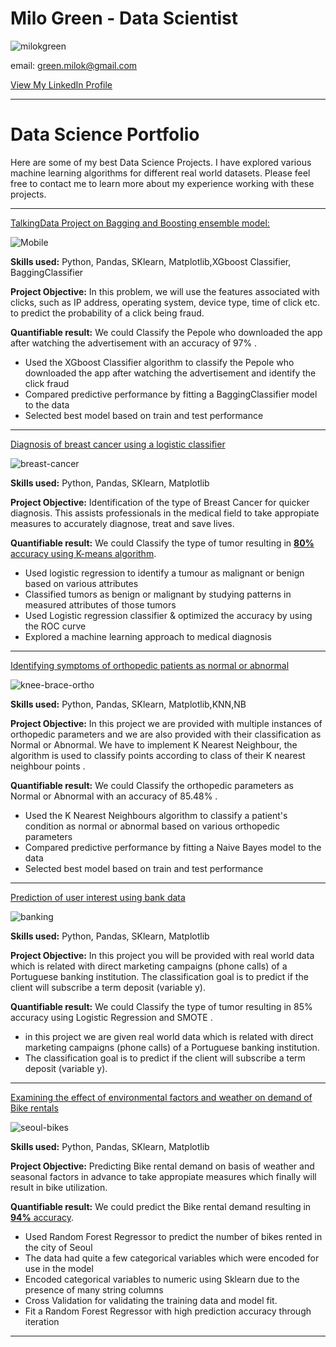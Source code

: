 # Milo Green - Data Scientist

![milokgreen](https://user-images.githubusercontent.com/105948938/210701763-c42b2db9-5fb0-4d9a-a64a-57dbbb57a349.png)

email: green.milok@gmail.com

[View My LinkedIn Profile](https://www.linkedin.com/in/kelsey-m-green/)

***

# Data Science Portfolio

Here are some of my best Data Science Projects. I have explored various machine learning algorithms for different real world datasets. Please feel free to contact me to learn more about my experience working with these projects.

***

[TalkingData Project on Bagging and Boosting ensemble model:](https://github.com/mkgreen/Fraud-Detection-DT-Ensemble/blob/main/Bagging_and_Boosting_Esemble_Project.ipynb)

![Mobile](https://user-images.githubusercontent.com/105948938/210698301-3cab65b9-c084-47a4-915f-a092d8377d9e.jpeg)


**Skills used:** Python, Pandas, SKlearn, Matplotlib,XGboost Classifier, BaggingClassifier

**Project Objective:** In this problem, we will use the features associated with clicks, such as IP address, operating system, device type, time of click etc. to predict the probability of a click being fraud.

**Quantifiable result:** We could Classify the Pepole who downloaded the app after watching the advertisement  with an accuracy of 97% .

- Used the XGboost Classifier algorithm to classify the Pepole who downloaded the app after watching the advertisement and identify the click fraud
- Compared predictive performance by fitting a BaggingClassifier model to the data
- Selected best model based on train and test performance

***

[Diagnosis of breast cancer using a logistic classifier](https://github.com/mkgreen/Breast-Cancer-Classification/blob/main/Breast_cancer_classification_algorithm.ipynb)

![breast-cancer](https://user-images.githubusercontent.com/105948938/210696322-7f632410-13c6-4aab-8e00-bf7552a32917.jpeg)


**Skills used:** Python, Pandas, SKlearn, Matplotlib

**Project Objective:** Identification of the type of Breast Cancer for quicker diagnosis. This assists professionals in the medical field to take appropiate measures to accurately diagnose, treat and save lives. 

**Quantifiable result:** We could Classify the type of tumor resulting in [**80%** accuracy using K-means algorithm](https://github.com/mkgreen/Breast-Cancer-Classification/blob/main/Breast_cancer_classification_algorithm.ipynb).

- Used logistic regression to identify a tumour as malignant or benign based on various attributes
- Classified tumors as benign or malignant by studying patterns in measured attributes of those tumors
- Used Logistic regression classifier & optimized the accuracy by using the ROC curve
- Explored a machine learning approach to medical diagnosis

***

[Identifying symptoms of orthopedic patients as normal or abnormal](https://github.com/mkgreen/Orthopedic-Patients-Classification-KNN-NB/blob/main/ortho_project.ipynb)

![knee-brace-ortho](https://user-images.githubusercontent.com/105948938/210697291-f37f4d78-f7f5-48e8-b7fd-4375a9254df3.png)

**Skills used:** Python, Pandas, SKlearn, Matplotlib,KNN,NB

**Project Objective:** In this project we are provided with multiple instances of orthopedic parameters and we are also provided with their classification as Normal or Abnormal. We have to implement K Nearest Neighbour, the algorithm is used to classify points according to class of their K nearest neighbour points .

**Quantifiable result:** We could Classify the orthopedic parameters as Normal or Abnormal with an accuracy of 85.48% .

- Used the K Nearest Neighbours algorithm to classify a patient's condition as normal or abnormal based on various orthopedic parameters
- Compared predictive performance by fitting a Naive Bayes model to the data
- Selected best model based on train and test performance

***

[Prediction of user interest using bank data](https://github.com/mkgreen/Banking-Classification-Logistic-Regression/blob/main/Portugese%20Banking%20Classification.ipynb)

![banking](https://user-images.githubusercontent.com/105948938/210697085-9f12b658-be7a-4493-afd1-10c9aaf397d5.jpeg)


**Skills used:** Python, Pandas, SKlearn, Matplotlib

**Project Objective:** In this project you will be provided with real world data which is related with direct marketing campaigns (phone calls) of a Portuguese banking institution.
The classification goal is to predict if the client will subscribe a term deposit (variable y).

**Quantifiable result:** We could Classify the type of tumor resulting in 85% accuracy using Logistic Regression and SMOTE .

- in this project we are given real world data which is related with direct marketing campaigns (phone calls) of a Portuguese banking institution.
- The classification goal is to predict if the client will subscribe a term deposit (variable y).

***

[Examining the effect of environmental factors and weather on demand of Bike rentals](https://github.com/mkgreen/Bike-Rental-Demand/blob/main/Linear_Regression_Project_Seoul_Bike_Data.ipynb)

![seoul-bikes](https://user-images.githubusercontent.com/105948938/210696437-cb69d9ae-3f14-4792-a80c-0c6f938cac36.jpeg)


**Skills used:** Python, Pandas, SKlearn, Matplotlib

**Project Objective:** Predicting Bike rental demand on basis of weather and seasonal factors in advance to take appropiate measures which finally will result in bike utilization.

**Quantifiable result:** We could predict the Bike rental demand resulting in [**94%** accuracy](https://github.com/mkgreen/Bike-Rental-Demand/blob/main/Linear_Regression_Project_Seoul_Bike_Data.ipynb).

- Used Random Forest Regressor to predict the number of bikes rented in the city of Seoul
- The data had quite a few categorical variables which were encoded for use in the model
- Encoded categorical variables to numeric using Sklearn due to the presence of many string columns
- Cross Validation for validating the training data and model fit.
- Fit a Random Forest Regressor with high prediction accuracy through iteration

***
